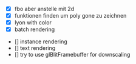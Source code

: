 - [x] fbo aber anstelle mit 2d
- [x] funktionen finden um poly gone zu zeichnen
- [x] lyon with color 
- [x] batch rendering 
- [] instance rendering 
- [] text rendering 
- [] try to use glBlitFramebuffer for downscaling
